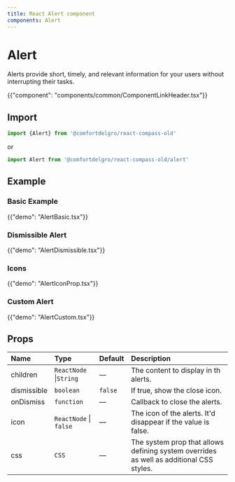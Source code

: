 ```yaml
---
title: React Alert component
components: Alert
---
```


# Alert

<p class="description">Alerts provide short, timely, and relevant information for your users without interrupting their tasks.</p>

{{"component": "components/common/ComponentLinkHeader.tsx"}}

## Import

```js
import {Alert} from '@comfortdelgro/react-compass-old'
```

or

```js
import Alert from '@comfortdelgro/react-compass-old/alert'
```

## Example

### Basic Example

{{"demo": "AlertBasic.tsx"}}

### Dismissible Alert

{{"demo": "AlertDismissible.tsx"}}

### Icons

{{"demo": "AlertIconProp.tsx"}}

### Custom Alert

{{"demo": "AlertCustom.tsx"}}

## Props

| Name        | Type                   | Default | Description                                                                             |
| :---------- | :--------------------- | :------ | :-------------------------------------------------------------------------------------- |
| children    | `ReactNode` \|`String` | —       | The content to display in th alerts.                                                    |
| dismissible | `boolean`              | `false` | If true, show the close icon.                                                           |
| onDismiss   | `function`             | —       | Callback to close the alerts.                                                           |
| icon        | `ReactNode` \| `false` | —       | The icon of the alerts. It'd disappear if the value is false.                           |
| css         | `CSS`                  | —       | The system prop that allows defining system overrides as well as additional CSS styles. |
